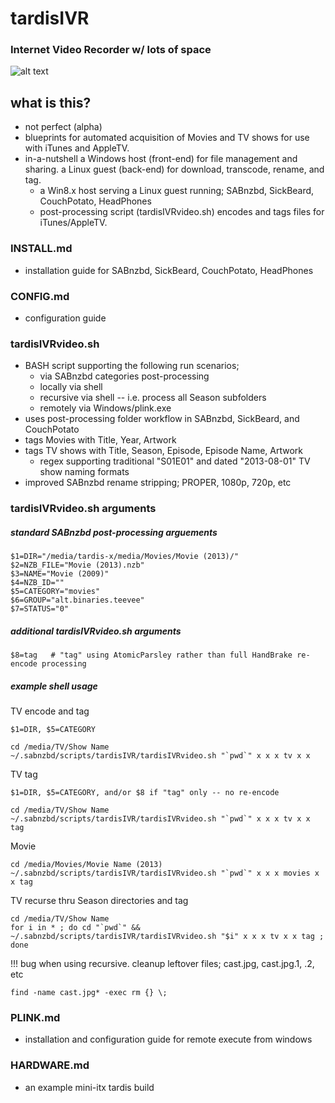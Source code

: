 # tardisIVR
### Internet Video Recorder w/ lots of space
![alt text](https://github.com/scrathe/tardisIVR/blob/master/files/tardisIVR.png?raw=true "tardisIVR Blueprint")

## what is this?
* not perfect (alpha)
* blueprints for automated acquisition of Movies and TV shows for use with iTunes and AppleTV.
* in-a-nutshell a Windows host (front-end) for file management and sharing.  a Linux guest (back-end) for download, transcode, rename, and tag.
  * a Win8.x host serving a Linux guest running; SABnzbd, SickBeard, CouchPotato, HeadPhones
  * post-processing script (tardisIVRvideo.sh) encodes and tags files for iTunes/AppleTV.

### INSTALL.md
* installation guide for SABnzbd, SickBeard, CouchPotato, HeadPhones

### CONFIG.md
* configuration guide
 
### tardisIVRvideo.sh
* BASH script supporting the following run scenarios;
  * via SABnzbd categories post-processing
  * locally via shell
  * recursive via shell -- i.e. process all Season subfolders
  * remotely via Windows/plink.exe
* uses post-processing folder workflow in SABnzbd, SickBeard, and CouchPotato
* tags Movies with Title, Year, Artwork
* tags TV shows with Title, Season, Episode, Episode Name, Artwork
  * regex supporting traditional "S01E01" and dated "2013-08-01" TV show naming formats
* improved SABnzbd rename stripping; PROPER, 1080p, 720p, etc

### tardisIVRvideo.sh arguments
##### standard SABnzbd post-processing arguements
```
$1=DIR="/media/tardis-x/media/Movies/Movie (2013)/"
$2=NZB_FILE="Movie (2013).nzb"
$3=NAME="Movie (2009)"
$4=NZB_ID=""
$5=CATEGORY="movies"
$6=GROUP="alt.binaries.teevee"
$7=STATUS="0"
```
##### additional tardisIVRvideo.sh arguments
```
$8=tag   # "tag" using AtomicParsley rather than full HandBrake re-encode processing
```
##### example shell usage
TV encode and tag
```
$1=DIR, $5=CATEGORY
```
```
cd /media/TV/Show Name
~/.sabnzbd/scripts/tardisIVR/tardisIVRvideo.sh "`pwd`" x x x tv x x
```
TV tag
```
$1=DIR, $5=CATEGORY, and/or $8 if "tag" only -- no re-encode
```
```
cd /media/TV/Show Name
~/.sabnzbd/scripts/tardisIVR/tardisIVRvideo.sh "`pwd`" x x x tv x x tag
```
Movie

```
cd /media/Movies/Movie Name (2013)
~/.sabnzbd/scripts/tardisIVR/tardisIVRvideo.sh "`pwd`" x x x movies x x tag
```
TV recurse thru Season directories and tag

```
cd /media/TV/Show Name
for i in * ; do cd "`pwd`" && ~/.sabnzbd/scripts/tardisIVR/tardisIVRvideo.sh "$i" x x x tv x x tag ; done
```
!!! bug when using recursive.  cleanup leftover files; cast.jpg, cast.jpg.1, .2, etc

```
find -name cast.jpg* -exec rm {} \;
```

### PLINK.md
* installation and configuration guide for remote execute from windows

### HARDWARE.md
* an example mini-itx tardis build
